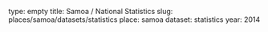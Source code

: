 type: empty
title: Samoa / National Statistics
slug: places/samoa/datasets/statistics
place: samoa
dataset: statistics
year: 2014
